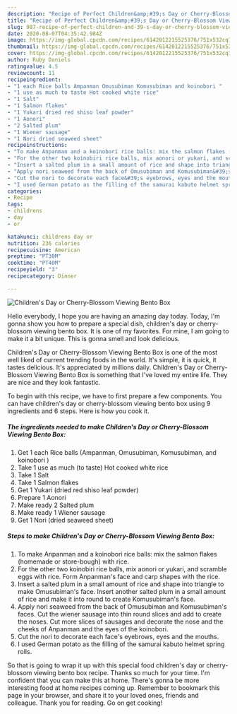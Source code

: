 ```yaml
---
description: "Recipe of Perfect Children&amp;#39;s Day or Cherry-Blossom Viewing Bento Box"
title: "Recipe of Perfect Children&amp;#39;s Day or Cherry-Blossom Viewing Bento Box"
slug: 987-recipe-of-perfect-children-and-39-s-day-or-cherry-blossom-viewing-bento-box
date: 2020-08-07T04:35:42.984Z
image: https://img-global.cpcdn.com/recipes/6142012215525376/751x532cq70/childrens-day-or-cherry-blossom-viewing-bento-box-recipe-main-photo.jpg
thumbnail: https://img-global.cpcdn.com/recipes/6142012215525376/751x532cq70/childrens-day-or-cherry-blossom-viewing-bento-box-recipe-main-photo.jpg
cover: https://img-global.cpcdn.com/recipes/6142012215525376/751x532cq70/childrens-day-or-cherry-blossom-viewing-bento-box-recipe-main-photo.jpg
author: Ruby Daniels
ratingvalue: 4.5
reviewcount: 11
recipeingredient:
- "1 each Rice balls Ampanman Omusubiman Komusubiman and koinobori "
- "1 use as much to taste Hot cooked white rice"
- "1 Salt"
- "1 Salmon flakes"
- "1 Yukari dried red shiso leaf powder"
- "1 Aonori"
- "2 Salted plum"
- "1 Wiener sausage"
- "1 Nori dried seaweed sheet"
recipeinstructions:
- "To make Anpanman and a koinobori rice balls: mix the salmon flakes (homemade or store-bough) with rice."
- "For the other two koinobiri rice balls, mix aonori or yukari, and scramble eggs with rice. Form Anpanman&#39;s face and carp shapes with the rice."
- "Insert a salted plum in a small amount of rice and shape into triangle to make Omusubiman&#39;s face.  Insert another salted plum in a small amount of rice and make it into round to create Komusubiman&#39;s face."
- "Apply nori seaweed from the back of Omusubiman and Komusubiman&#39;s faces.  Cut the wiener sausage into thin round slices and add to create the noses.  Cut more slices of sausages and decorate the nose and the cheeks of Anpanman and the eyes of the koinobori."
- "Cut the nori to decorate each face&#39;s eyebrows, eyes and the mouths."
- "I used German potato as the filling of the samurai kabuto helmet spring rolls."
categories:
- Recipe
tags:
- childrens
- day
- or

katakunci: childrens day or 
nutrition: 236 calories
recipecuisine: American
preptime: "PT30M"
cooktime: "PT40M"
recipeyield: "3"
recipecategory: Dinner

---
```



![Children&#39;s Day or Cherry-Blossom Viewing Bento Box](https://img-global.cpcdn.com/recipes/6142012215525376/751x532cq70/childrens-day-or-cherry-blossom-viewing-bento-box-recipe-main-photo.jpg)

Hello everybody, I hope you are having an amazing day today. Today, I'm gonna show you how to prepare a special dish, children&#39;s day or cherry-blossom viewing bento box. It is one of my favorites. For mine, I am going to make it a bit unique. This is gonna smell and look delicious.



Children&#39;s Day or Cherry-Blossom Viewing Bento Box is one of the most well liked of current trending foods in the world. It's simple, it is quick, it tastes delicious. It's appreciated by millions daily. Children&#39;s Day or Cherry-Blossom Viewing Bento Box is something that I've loved my entire life. They are nice and they look fantastic.


To begin with this recipe, we have to first prepare a few components. You can have children&#39;s day or cherry-blossom viewing bento box using 9 ingredients and 6 steps. Here is how you cook it.

<!--inarticleads1-->

##### The ingredients needed to make Children&#39;s Day or Cherry-Blossom Viewing Bento Box:

1. Get 1 each Rice balls (Ampanman, Omusubiman, Komusubiman, and koinobori )
1. Take 1 use as much (to taste) Hot cooked white rice
1. Take 1 Salt
1. Take 1 Salmon flakes
1. Get 1 Yukari (dried red shiso leaf powder)
1. Prepare 1 Aonori
1. Make ready 2 Salted plum
1. Make ready 1 Wiener sausage
1. Get 1 Nori (dried seaweed sheet)




<!--inarticleads2-->

##### Steps to make Children&#39;s Day or Cherry-Blossom Viewing Bento Box:

1. To make Anpanman and a koinobori rice balls: mix the salmon flakes (homemade or store-bough) with rice.
1. For the other two koinobiri rice balls, mix aonori or yukari, and scramble eggs with rice. Form Anpanman&#39;s face and carp shapes with the rice.
1. Insert a salted plum in a small amount of rice and shape into triangle to make Omusubiman&#39;s face.  Insert another salted plum in a small amount of rice and make it into round to create Komusubiman&#39;s face.
1. Apply nori seaweed from the back of Omusubiman and Komusubiman&#39;s faces.  Cut the wiener sausage into thin round slices and add to create the noses.  Cut more slices of sausages and decorate the nose and the cheeks of Anpanman and the eyes of the koinobori.
1. Cut the nori to decorate each face&#39;s eyebrows, eyes and the mouths.
1. I used German potato as the filling of the samurai kabuto helmet spring rolls.




So that is going to wrap it up with this special food children&#39;s day or cherry-blossom viewing bento box recipe. Thanks so much for your time. I'm confident that you can make this at home. There's gonna be more interesting food at home recipes coming up. Remember to bookmark this page in your browser, and share it to your loved ones, friends and colleague. Thank you for reading. Go on get cooking!
